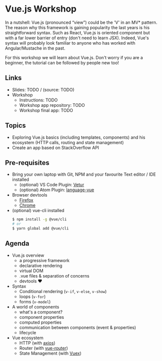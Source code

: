 # Vue.js Workshop

In a nutshell: Vue.js (pronounced “view”) could be the 'V' in an MV* pattern. The reason why this framework is gaining popularity the last years is his straightforward syntax. Such as React, Vue.js is oriented component but with a far lower barrier of entry (don't need to learn JSX). Indeed, Vue's syntax will probably look familiar to anyone who has worked with Angular/Mustache in the past.

For this workshop we will learn about Vue.js. Don't worry if you are a beginner, the tutorial can be followed by people new too!

## Links

* Slides: TODO / (source: TODO)
* Workshop
  * Instructions: TODO
  * Workshop app repository: TODO
  * Workshop final app: TODO


## Topics

* Exploring Vue.js basics (including templates, components) and his ecosystem (HTTP calls, routing and state management)
* Create an app based on StackOverflow API


## Pre-requisites

* Bring your own laptop with Git, NPM and your favourite Text editor / IDE installed
  * (optional) VS Code Plugin: [Vetur](https://marketplace.visualstudio.com/items?itemName=octref.vetur)
  * (optional) Atom Plugin: [language-vue](https://atom.io/packages/language-vue)
* Browser devtools
  * [Firefox](https://addons.mozilla.org/en-US/firefox/addon/vue-js-devtools/)
  * [Chrome](https://chrome.google.com/webstore/detail/vuejs-devtools/nhdogjmejiglipccpnnnanhbledajbpd)
* (optional) vue-cli installed
  ```bash
  $ npm install -g @vue/cli
  # or
  $ yarn global add @vue/cli
  ```


## Agenda

* Vue.js overview
  * a progressive framework
  * declarative rendering
  * virtual DOM
  * .vue files & separation of concerns
  * devtools ❤️
* Syntax
  * Conditional rendering (`v-if`, `v-else`, `v-show`)
  * loops (`v-for`)
  * forms (`v-model`)
* A world of components
  * what's a component?
  * component properties
  * computed properties
  * communication between components (event & properties)
  * lifecycle
* Vue ecosystem
  * HTTP (with [axios](https://github.com/mzabriskie/axios))
  * Router (with [vue-router](https://router.vuejs.org/en/))
  * State Management (with [Vuex](https://vuex.vuejs.org/en/))
